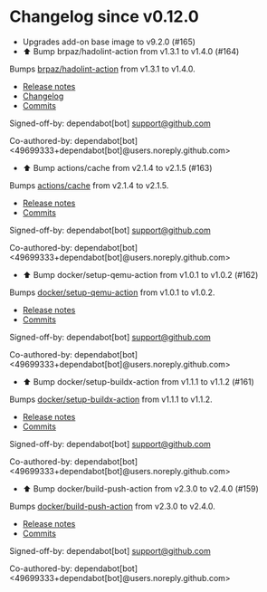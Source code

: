 # Changelog since v0.12.0
- Upgrades add-on base image to v9.2.0 (#165) 
- ⬆️ Bump brpaz/hadolint-action from v1.3.1 to v1.4.0 (#164)

Bumps [brpaz/hadolint-action](https://github.com/brpaz/hadolint-action) from v1.3.1 to v1.4.0.
- [Release notes](https://github.com/brpaz/hadolint-action/releases)
- [Changelog](https://github.com/hadolint/hadolint-action/blob/master/.releaserc)
- [Commits](https://github.com/brpaz/hadolint-action/compare/v1.3.1...473e36ba306c199243ffe4f1e652a8b60a8fa296)

Signed-off-by: dependabot[bot] <support@github.com>

Co-authored-by: dependabot[bot] <49699333+dependabot[bot]@users.noreply.github.com> 
- ⬆️ Bump actions/cache from v2.1.4 to v2.1.5 (#163)

Bumps [actions/cache](https://github.com/actions/cache) from v2.1.4 to v2.1.5.
- [Release notes](https://github.com/actions/cache/releases)
- [Commits](https://github.com/actions/cache/compare/v2.1.4...1a9e2138d905efd099035b49d8b7a3888c653ca8)

Signed-off-by: dependabot[bot] <support@github.com>

Co-authored-by: dependabot[bot] <49699333+dependabot[bot]@users.noreply.github.com> 
- ⬆️ Bump docker/setup-qemu-action from v1.0.1 to v1.0.2 (#162)

Bumps [docker/setup-qemu-action](https://github.com/docker/setup-qemu-action) from v1.0.1 to v1.0.2.
- [Release notes](https://github.com/docker/setup-qemu-action/releases)
- [Commits](https://github.com/docker/setup-qemu-action/compare/v1.0.1...25f0500ff22e406f7191a2a8ba8cda16901ca018)

Signed-off-by: dependabot[bot] <support@github.com>

Co-authored-by: dependabot[bot] <49699333+dependabot[bot]@users.noreply.github.com> 
- ⬆️ Bump docker/setup-buildx-action from v1.1.1 to v1.1.2 (#161)

Bumps [docker/setup-buildx-action](https://github.com/docker/setup-buildx-action) from v1.1.1 to v1.1.2.
- [Release notes](https://github.com/docker/setup-buildx-action/releases)
- [Commits](https://github.com/docker/setup-buildx-action/compare/v1.1.1...2a4b53665e15ce7d7049afb11ff1f70ff1610609)

Signed-off-by: dependabot[bot] <support@github.com>

Co-authored-by: dependabot[bot] <49699333+dependabot[bot]@users.noreply.github.com> 
- ⬆️ Bump docker/build-push-action from v2.3.0 to v2.4.0 (#159)

Bumps [docker/build-push-action](https://github.com/docker/build-push-action) from v2.3.0 to v2.4.0.
- [Release notes](https://github.com/docker/build-push-action/releases)
- [Commits](https://github.com/docker/build-push-action/compare/v2.3.0...e1b7f96249f2e4c8e4ac1519b9608c0d48944a1f)

Signed-off-by: dependabot[bot] <support@github.com>

Co-authored-by: dependabot[bot] <49699333+dependabot[bot]@users.noreply.github.com> 

